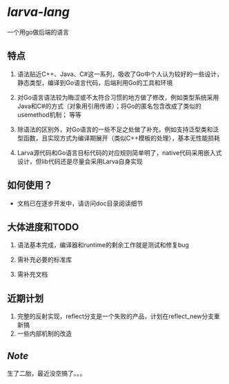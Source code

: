 # ***larva-lang***

一个用go做后端的语言

## **特点**

1. 语法贴近C++、Java、C#这一系列，吸收了Go中个人认为较好的一些设计，静态类型，编译到Go语言代码，后端利用Go的工具和环境

2. 对Go语言语法较为晦涩或不太符合习惯的地方做了修改，例如类型系统采用Java和C#的方式（对象用引用传递）；将Go的匿名包含改成了类似的usemethod机制；
等等

3. 除语法的区别外，对Go语言的一些不足之处做了补充，例如支持泛型类和泛型函数，且实现方式为编译期展开（类似C++模板的处理），基本无性能损耗

4. Larva源代码和Go语言目标代码的对应规则简单明了，native代码采用嵌入式设计，但lib代码还是尽量会采用Larva自身实现

## **如何使用？**

* 文档已在逐步开发中，请访问doc目录阅读细节

## **大体进度和TODO**

1. 语法基本完成，编译器和runtime的剩余工作就是测试和修复bug

2. 需补充必要的标准库

3. 需补充文档

## **近期计划**

1. 完整的反射实现，reflect分支是一个失败的产品，计划在reflect_new分支重新搞
2. 一些内部机制的改造

## ***Note***
生了二胎，最近没空搞了。。。
